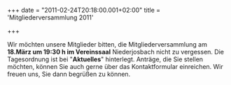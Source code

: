 +++
date = "2011-02-24T20:18:00.001+02:00"
title = 'Mitgliederversammlung 2011'


+++

Wir möchten unsere Mitglieder bitten, die Mitgliederversammlung am **18.März um 19:30 h im Vereinssaal** Niederjosbach nicht zu vergessen. Die Tagesordnung ist bei "**Aktuelles**" hinterlegt. Anträge, die Sie stellen möchten, können Sie auch gerne über das Kontaktformular einreichen. Wir freuen uns, Sie dann begrüßen zu können.

      